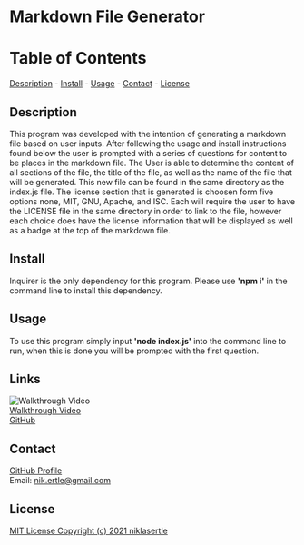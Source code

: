 # Markdown File Generator

# Table of Contents
[Description](#description) - 
[Install](#installation) - 
[Usage](#usage) - 
[Contact](#contact) - 
[License](#license)

## Description
This program was developed with the intention of generating a markdown file based on user inputs. After following the usage and install instructions found below the user is prompted with a series of questions for content to be places in the markdown file. The User is able to determine the content of all sections of the file, the title of the file, as well as the name of the file that will be generated. This new file can be found in the same directory as the index.js file. The license section that is generated is choosen form five options none, MIT, GNU, Apache, and ISC. Each will require the user to have the LICENSE file in the same directory in order to link to the file, however each choice does have the license information that will be displayed as well as a badge at the top of the markdown file. 

## Install
Inquirer is the only dependency for this program. Please use **'npm i'** in the command line to install this dependency.

## Usage
To use this program simply input **'node index.js'** into the command line to run, when this is done you will be prompted with the first question.

## Links
![Walkthrough Video](./assets/readme-gif.gif)<br>
[Walkthrough Video](./assets/readme-walkthrough.mp4) <br>
[GitHub](https://github.com/niklasertle/nje-readme-gen)

## Contact
[GitHub Profile](https://github.com/niklasertle)<br>
Email: nik.ertle@gmail.com

## License
[MIT License Copyright (c) 2021 niklasertle](LICENSE)